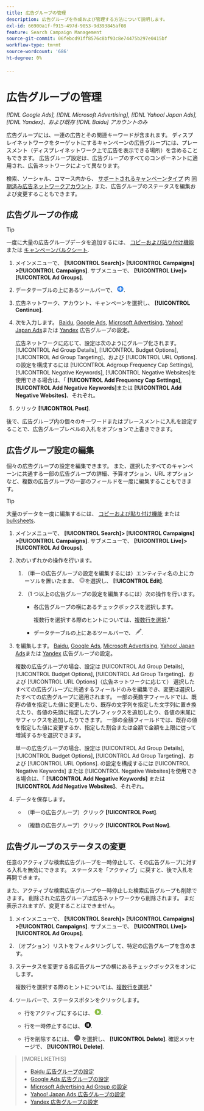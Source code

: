 ```yaml
---
title: 広告グループの管理
description: 広告グループを作成および管理する方法について説明します。
exl-id: 66900a1f-f915-497d-9053-9d393845af08
feature: Search Campaign Management
source-git-commit: 06febcd91ff8576c8bf93c8e74475b297e0415bf
workflow-type: tm+mt
source-wordcount: '686'
ht-degree: 0%

---
```


# 広告グループの管理

*[!DNL Google Ads], [!DNL Microsoft Advertising], [!DNL Yahoo! Japan Ads], [!DNL Yandex]、および既存 [!DNL Baidu] アカウントのみ*

広告グループには、一連の広告とその関連キーワードが含まれます。 ディスプレイネットワークをターゲットにするキャンペーンの広告グループには、プレースメント（ディスプレイネットワーク上で広告を表示できる場所）を含めることもできます。 広告グループ設定は、広告グループのすべてのコンポーネントに適用され、広告ネットワークによって異なります。

検索、ソーシャル、コマース内から、 [サポートされるキャンペーンタイプ](/help/search-social-commerce/introduction/supported-inventory.md) 内 [同期済み広告ネットワークアカウント](/help/search-social-commerce/campaign-management/accounts/ad-network-account-about.md). また、広告グループのステータスを編集および変更することもできます。

## 広告グループの作成

>[!TIP]
>
>一度に大量の広告グループデータを追加するには、 [コピーおよび貼り付け機能](/help/search-social-commerce/campaign-management/campaigns/copy-paste.md) または [キャンペーンバルクシート](/help/search-social-commerce/campaign-management/bulksheets/bulksheet-about.md).

1. メインメニューで、 **[!UICONTROL Search]> [!UICONTROL Campaigns] >[!UICONTROL Campaigns]**. サブメニューで、 **[!UICONTROL Live]>[!UICONTROL Ad Groups]**.

1. データテーブルの上にあるツールバーで、 ![作成](/help/search-social-commerce/assets/add.png "作成").

1. 広告ネットワーク、アカウント、キャンペーンを選択し、 **[!UICONTROL Continue]**.

1. 次を入力します。 [Baidu](/help/search-social-commerce/campaign-management/campaigns/ad-group-settings-baidu.md), [Google Ads](/help/search-social-commerce/campaign-management/campaigns/ad-group-settings-google.md), [Microsoft Advertising](/help/search-social-commerce/campaign-management/campaigns/ad-group-settings-microsoft.md), [Yahoo! Japan Ads](/help/search-social-commerce/campaign-management/campaigns/ad-group-settings-yahoo-japan.md)または [Yandex](/help/search-social-commerce/campaign-management/campaigns/ad-group-settings-yandex.md) 広告グループの設定。

   広告ネットワークに応じて、設定は次のようにグループ化されます。 [!UICONTROL Ad Group Details], [!UICONTROL Budget Options], [!UICONTROL Ad Group Targeting]、および [!UICONTROL URL Options]. の設定を構成するには [!UICONTROL Adgroup Frequency Cap Settings], [!UICONTROL Negative Keywords], [!UICONTROL Negative Websites]を使用できる場合は、「 **[!UICONTROL Add Frequency Cap Settings]**, **[!UICONTROL Add Negative Keywords]**&#x200B;または **[!UICONTROL Add Negative Websites]**、それぞれ。

1. クリック **[!UICONTROL Post]**.

後で、広告グループ内の個々のキーワードまたはプレースメントに入札を設定することで、広告グループレベルの入札をオプションで上書きできます。

## 広告グループ設定の編集

個々の広告グループの設定を編集できます。 また、選択したすべてのキャンペーンに共通する一部の広告グループの詳細、予算オプション、URL オプションなど、複数の広告グループの一部のフィールドを一度に編集することもできます。

>[!TIP]
>
>大量のデータを一度に編集するには、 [コピーおよび貼り付け機能](/help/search-social-commerce/campaign-management/campaigns/copy-paste.md) または [bulksheets](/help/search-social-commerce/campaign-management/bulksheets/bulksheet-about.md).

1. メインメニューで、 **[!UICONTROL Search]> [!UICONTROL Campaigns] >[!UICONTROL Campaigns]**. サブメニューで、 **[!UICONTROL Live]>[!UICONTROL Ad Groups]**.

1. 次のいずれかの操作を行います。

   1. （単一の広告グループの設定を編集するには）エンティティ名の上にカーソルを置いたまま、 ![メニューアイコン](/help/search-social-commerce/assets/arrow-dropdown-menu.png "メニューアイコン")を選択し、 **[!UICONTROL Edit]**.

   1. （1 つ以上の広告グループの設定を編集するには）次の操作を行います。

      * 各広告グループの横にあるチェックボックスを選択します。

        複数行を選択する際のヒントについては、[複数行を選択](/help/search-social-commerce/common-tasks/navigation-editing-selection/multiple-rows-select.md).&quot;

      * データテーブルの上にあるツールバーで、 ![編集](/help/search-social-commerce/assets/edit.png "編集").

1. を編集します。 [Baidu](/help/search-social-commerce/campaign-management/campaigns/ad-group-settings-baidu.md), [Google Ads](/help/search-social-commerce/campaign-management/campaigns/ad-group-settings-google.md), [Microsoft Advertising](/help/search-social-commerce/campaign-management/campaigns/ad-group-settings-microsoft.md), [Yahoo! Japan Ads](/help/search-social-commerce/campaign-management/campaigns/ad-group-settings-yahoo-japan.md)または [Yandex](/help/search-social-commerce/campaign-management/campaigns/ad-group-settings-yandex.md) 広告グループの設定。

   複数の広告グループの場合、設定は [!UICONTROL Ad Group Details], [!UICONTROL Budget Options], [!UICONTROL Ad Group Targeting]、および [!UICONTROL URL Options]（広告ネットワークに応じて） 選択したすべての広告グループに共通するフィールドのみを編集でき、変更は選択したすべての広告グループに適用されます。 一部の英数字フィールドでは、既存の値を指定した値に変更したり、既存の文字列を指定した文字列に置き換えたり、各値の先頭に指定したプレフィックスを追加したり、各値の末尾にサフィックスを追加したりできます。 一部の金額フィールドでは、既存の値を指定した値に変更するか、指定した割合または金額で金額を上限に従って増減するかを選択できます。

   単一の広告グループの場合、設定は [!UICONTROL Ad Group Details], [!UICONTROL Budget Options], [!UICONTROL Ad Group Targeting]、および [!UICONTROL URL Options]. の設定を構成するには [!UICONTROL Negative Keywords] または [!UICONTROL Negative Websites]を使用できる場合は、「 **[!UICONTROL Add Negative Keywords]** または **[!UICONTROL Add Negative Websites]**、それぞれ。

1. データを保存します。

   * （単一の広告グループ）クリック **[!UICONTROL Post]**.

   * （複数の広告グループ）クリック **[!UICONTROL Post Now]**.

## 広告グループのステータスの変更

任意のアクティブな検索広告グループを一時停止して、その広告グループに対する入札を無効にできます。 ステータスを「アクティブ」に戻すと、後で入札を再開できます。

また、アクティブな検索広告グループや一時停止した検索広告グループも削除できます。 削除された広告グループは広告ネットワークから削除されます。 まだ表示されますが、変更することはできません。

1. メインメニューで、 **[!UICONTROL Search]> [!UICONTROL Campaigns] >[!UICONTROL Campaigns]**. サブメニューで、 **[!UICONTROL Live]>[!UICONTROL Ad Groups]**.

1. （オプション）リストをフィルタリングして、特定の広告グループを含めます。

1. ステータスを変更する各広告グループの横にあるチェックボックスをオンにします。

   複数行を選択する際のヒントについては、[複数行を選択](/help/search-social-commerce/common-tasks/navigation-editing-selection/multiple-rows-select.md).&quot;

1. ツールバーで、ステータスボタンをクリックします。
   * 行をアクティブにするには、 ![有効化](/help/search-social-commerce/assets/activate.png "有効化").

   * 行を一時停止するには、 ![一時停止](/help/search-social-commerce/assets/pause.png "一時停止").

   * 行を削除するには、 ![その他](/help/search-social-commerce/assets/more.png "その他") を選択し、 **[!UICONTROL Delete]**. 確認メッセージで、 **[!UICONTROL Delete]**.

>[!MORELIKETHIS]
>
>* [Baidu 広告グループの設定](/help/search-social-commerce/campaign-management/campaigns/ad-group-settings-baidu.md)
>* [Google Ads 広告グループの設定](/help/search-social-commerce/campaign-management/campaigns/ad-group-settings-google.md)
>* [Microsoft Advertising Ad Group の設定](/help/search-social-commerce/campaign-management/campaigns/ad-group-settings-microsoft.md)
>* [Yahoo! Japan Ads 広告グループの設定](/help/search-social-commerce/campaign-management/campaigns/ad-group-settings-yahoo-japan.md)
>* [Yandex 広告グループの設定](/help/search-social-commerce/campaign-management/campaigns/ad-group-settings-yandex.md)
